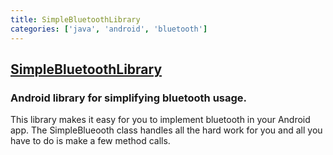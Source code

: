 ```yaml
---
title: SimpleBluetoothLibrary
categories: ['java', 'android', 'bluetooth']
---
```

## [SimpleBluetoothLibrary](https://github.com/DeveloperPaul123/SimpleBluetoothLibrary)

### Android library for simplifying bluetooth usage. 


This library makes it easy for you to implement bluetooth in your Android app. The SimpleBlueooth class handles all the hard work for you and all you have to do is make a few method calls. 
